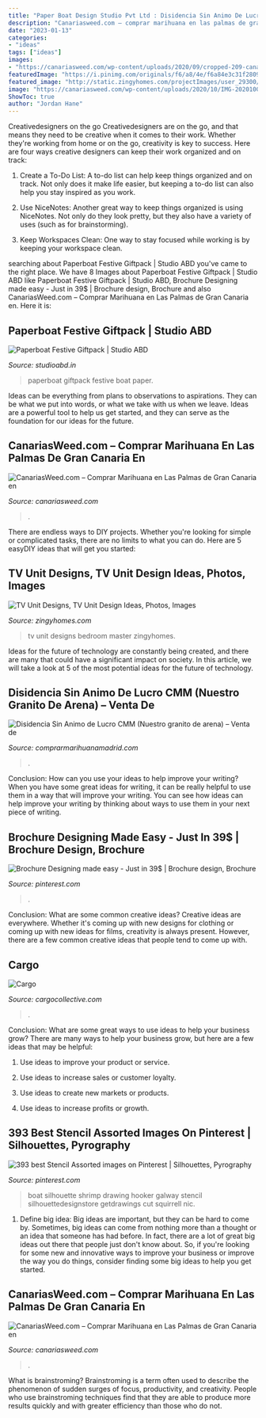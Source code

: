 ```yaml
---
title: "Paper Boat Design Studio Pvt Ltd : Disidencia Sin Animo De Lucro Cmm (nuestro Granito De Arena) – Venta De"
description: "Canariasweed.com – comprar marihuana en las palmas de gran canaria en"
date: "2023-01-13"
categories:
- "ideas"
tags: ["ideas"]
images:
- "https://canariasweed.com/wp-content/uploads/2020/09/cropped-209-canarias_400px-1-150x150.jpg"
featuredImage: "https://i.pinimg.com/originals/f6/a8/4e/f6a84e3c31f2809829e1274f0b82083f.jpg"
featured_image: "http://static.zingyhomes.com/projectImages/user_29300/DSC_0545.jpg"
image: "https://canariasweed.com/wp-content/uploads/2020/10/IMG-20201001-WA0165-1024x576.jpg"
ShowToc: true
author: "Jordan Hane"
---
```



Creativedesigners on the go
Creativedesigners are on the go, and that means they need to be creative when it comes to their work. Whether they're working from home or on the go, creativity is key to success. Here are four ways creative designers can keep their work organized and on track:
1. Create a To-Do List: A to-do list can help keep things organized and on track. Not only does it make life easier, but keeping a to-do list can also help you stay inspired as you work.

2. Use NiceNotes: Another great way to keep things organized is using NiceNotes. Not only do they look pretty, but they also have a variety of uses (such as for brainstorming).

3. Keep Workspaces Clean: One way to stay focused while working is by keeping your workspace clean.

	

		
searching about Paperboat Festive Giftpack | Studio ABD you've came to the right place. We have 8 Images about Paperboat Festive Giftpack | Studio ABD like Paperboat Festive Giftpack | Studio ABD, Brochure Designing made easy - Just in 39$ | Brochure design, Brochure and also CanariasWeed.com – Comprar Marihuana en Las Palmas de Gran Canaria en. Here it is:
		
    
## Paperboat Festive Giftpack | Studio ABD

<img loading=lazy src="https://studioabd.in/wp-content/uploads/2014/11/Paper-boat-1.jpg" onerror="this.onerror=null;this.src='https://tse4.mm.bing.net/th?id=OIP.lKyJLucE7CJcicCRqnwbggHaFE&amp;pid=15.1';" alt="Paperboat Festive Giftpack | Studio ABD">

_Source: studioabd.in_

>paperboat giftpack festive boat paper. 

	

Ideas can be everything from plans to observations to aspirations. They can be what we put into words, or what we take with us when we leave. Ideas are a powerful tool to help us get started, and they can serve as the foundation for our ideas for the future.

    
## CanariasWeed.com – Comprar Marihuana En Las Palmas De Gran Canaria En

<img loading=lazy src="https://canariasweed.com/wp-content/uploads/2020/09/cropped-209-canarias_400px-1-150x150.jpg" onerror="this.onerror=null;this.src='https://tse1.mm.bing.net/th?id=OIP.lxTh0sdKLMVAvIix-BzdWwAAAA&amp;pid=15.1';" alt="CanariasWeed.com – Comprar Marihuana en Las Palmas de Gran Canaria en">

_Source: canariasweed.com_

>. 

	

There are endless ways to DIY projects. Whether you're looking for simple or complicated tasks, there are no limits to what you can do. Here are 5 easyDIY ideas that will get you started: 

    
## TV Unit Designs, TV Unit Design Ideas, Photos, Images

<img loading=lazy src="http://static.zingyhomes.com/projectImages/user_29300/DSC_0545.jpg" onerror="this.onerror=null;this.src='https://tse2.mm.bing.net/th?id=OIP.vMHeW-Fkv2y6F4--XL1wUgHaE8&amp;pid=15.1';" alt="TV Unit Designs, TV Unit Design Ideas, Photos, Images">

_Source: zingyhomes.com_

>tv unit designs bedroom master zingyhomes. 

	

Ideas for the future of technology are constantly being created, and there are many that could have a significant impact on society. In this article, we will take a look at 5 of the most potential ideas for the future of technology.

    
## Disidencia Sin Animo De Lucro CMM (Nuestro Granito De Arena) – Venta De

<img loading=lazy src="https://1.bp.blogspot.com/-ub87B3JoVwU/X7wpji2OXRI/AAAAAAAApWM/HEV0swhg1Egle-VhFHi25COGVOdNhRtlQCLcBGAsYHQ/s16000/Coat_of_arms_of_the_Sahrawi_Arab_Democratic_Republic.svg.png" onerror="this.onerror=null;this.src='https://tse3.mm.bing.net/th?id=OIP.3uaAIx1ncFoIQnJOCjiGxAHaIF&amp;pid=15.1';" alt="Disidencia Sin Animo de Lucro CMM (Nuestro granito de arena) – Venta de">

_Source: comprarmarihuanamadrid.com_

>. 

	

Conclusion: How can you use your ideas to help improve your writing?
When you have some great ideas for writing, it can be really helpful to use them in a way that will improve your writing. You can see how ideas can help improve your writing by thinking about ways to use them in your next piece of writing.

    
## Brochure Designing Made Easy - Just In 39$ | Brochure Design, Brochure

<img loading=lazy src="https://i.pinimg.com/originals/f6/a8/4e/f6a84e3c31f2809829e1274f0b82083f.jpg" onerror="this.onerror=null;this.src='https://tse3.mm.bing.net/th?id=OIP.vPCClEqEMxHlbif15ukMFQHaKL&amp;pid=15.1';" alt="Brochure Designing made easy - Just in 39$ | Brochure design, Brochure">

_Source: pinterest.com_

>. 

	

Conclusion: What are some common creative ideas?
Creative ideas are everywhere. Whether it's coming up with new designs for clothing or coming up with new ideas for films, creativity is always present. However, there are a few common creative ideas that people tend to come up with.

    
## Cargo

<img loading=lazy src="http://payload58.cargocollective.com/1/7/229162/3461217/prt_1453723624.png" onerror="this.onerror=null;this.src='https://tse2.mm.bing.net/th?id=OIP.xTM6oZ9shXyb9b_ygI2SKgAAAA&amp;pid=15.1';" alt="Cargo">

_Source: cargocollective.com_

>. 

	

Conclusion: What are some great ways to use ideas to help your business grow?
There are many ways to help your business grow, but here are a few ideas that may be helpful:
1. Use ideas to improve your product or service.

2. Use ideas to increase sales or customer loyalty.

3. Use ideas to create new markets or products.

4. Use ideas to increase profits or growth.

    
## 393 Best Stencil Assorted Images On Pinterest | Silhouettes, Pyrography

<img loading=lazy src="https://i.pinimg.com/736x/a7/54/f6/a754f67f6ec785b7607b3ad4f820c710--silhouette-design-silhouette-cameo.jpg" onerror="this.onerror=null;this.src='https://tse3.mm.bing.net/th?id=OIP.dzA1fqIt4m72ntVQjeA6WQAAAA&amp;pid=15.1';" alt="393 best Stencil Assorted images on Pinterest | Silhouettes, Pyrography">

_Source: pinterest.com_

>boat silhouette shrimp drawing hooker galway stencil silhouettedesignstore getdrawings cut squirrell nic. 

	

1. Define big idea:
Big ideas are important, but they can be hard to come by. Sometimes, big ideas can come from nothing more than a thought or an idea that someone has had before. In fact, there are a lot of great big ideas out there that people just don't know about. So, if you're looking for some new and innovative ways to improve your business or improve the way you do things, consider finding some big ideas to help you get started.

    
## CanariasWeed.com – Comprar Marihuana En Las Palmas De Gran Canaria En

<img loading=lazy src="https://canariasweed.com/wp-content/uploads/2020/10/IMG-20201001-WA0165-1024x576.jpg" onerror="this.onerror=null;this.src='https://tse4.mm.bing.net/th?id=OIP.VsHNLvxPwtsDjqhrJvZHPQHaEK&amp;pid=15.1';" alt="CanariasWeed.com – Comprar Marihuana en Las Palmas de Gran Canaria en">

_Source: canariasweed.com_

>. 

	

What is brainstroming?
Brainstroming is a term often used to describe the phenomenon of sudden surges of focus, productivity, and creativity. People who use brainstroming techniques find that they are able to produce more results quickly and with greater efficiency than those who do not.

